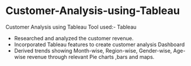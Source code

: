 # Customer-Analysis-using-Tableau
Customer Analysis using Tableau
Tool used:- Tableau
- Researched and analyzed the customer revenue.
- Incorporated Tableau features to create customer analysis Dashboard
- Derived trends showing Month-wise, Region-wise, Gender-wise, Age-wise
revenue through relevant Pie charts ,bars and  maps.

